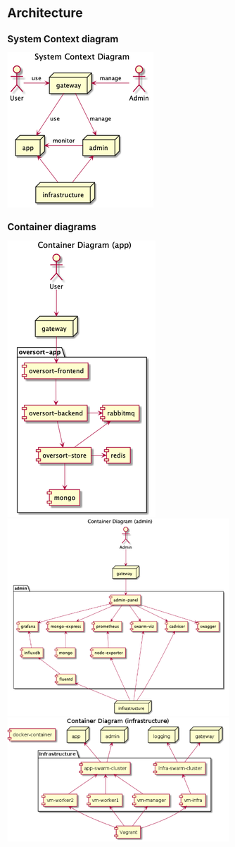 # Architecture

## System Context diagram

![context](./diagrams/context.png)

## Container diagrams

![app container](./diagrams/container_app.png)
![admin container](./diagrams/container_admin.png)
![infra container](./diagrams/container_infrastructure.png)
